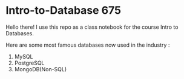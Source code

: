 # Intro-to-Database 675 
Hello there! I use this repo as a class notebook for the course Intro to Databases.

Here are some most famous databases now used in the industry : 

1. MySQL
2. PostgreSQL
3. MongoDB(Non-SQL)

   
